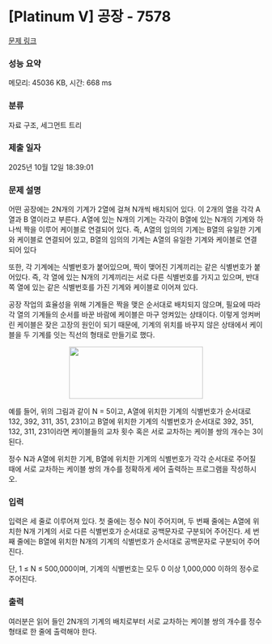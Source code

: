 # [Platinum V] 공장 - 7578 

[문제 링크](https://www.acmicpc.net/problem/7578) 

### 성능 요약

메모리: 45036 KB, 시간: 668 ms

### 분류

자료 구조, 세그먼트 트리

### 제출 일자

2025년 10월 12일 18:39:01

### 문제 설명

<p>어떤 공장에는 2N개의 기계가 2열에 걸쳐 N개씩 배치되어 있다. 이 2개의 열을 각각 A열과 B 열이라고 부른다. A열에 있는 N개의 기계는 각각이 B열에 있는 N개의 기계와 하나씩 짝을 이루어 케이블로 연결되어 있다. 즉, A열의 임의의 기계는 B열의 유일한 기계와 케이블로 연결되어 있고, B열의 임의의 기계는 A열의 유일한 기계와 케이블로 연결되어 있다</p>

<p>또한, 각 기계에는 식별번호가 붙어있으며, 짝이 맺어진 기계끼리는 같은 식별번호가 붙어있다. 즉, 각 열에 있는 N개의 기계끼리는 서로 다른 식별번호를 가지고 있으며, 반대쪽 열에 있는 같은 식별번호를 가진 기계와 케이블로 이어져 있다.</p>

<p>공장 작업의 효율성을 위해 기계들은 짝을 맺은 순서대로 배치되지 않으며, 필요에 따라 각 열의 기계들의 순서를 바꾼 바람에 케이블은 마구 엉켜있는 상태이다. 이렇게 엉켜버린 케이블은 잦은 고장의 원인이 되기 때문에, 기계의 위치를 바꾸지 않은 상태에서 케이블을 두 기계를 잇는 직선의 형태로 만들기로 했다.</p>

<p style="text-align: center;"><img alt="" src="https://upload.acmicpc.net/e78a497b-7a88-4dfb-bdc7-4e26759187a6/-/preview/" style="width: 264px; height: 103px;"></p>

<p>예를 들어, 위의 그림과 같이 N = 5이고, A열에 위치한 기계의 식별번호가 순서대로 132, 392, 311, 351, 231이고 B열에 위치한 기계의 식별번호가 순서대로 392, 351, 132, 311, 231이라면 케이블들의 교차 횟수 혹은 서로 교차하는 케이블 쌍의 개수는 3이 된다.</p>

<p>정수 N과 A열에 위치한 기계, B열에 위치한 기계의 식별번호가 각각 순서대로 주어질 때에 서로 교차하는 케이블 쌍의 개수를 정확하게 세어 출력하는 프로그램을 작성하시오.</p>

### 입력 

 <p>입력은 세 줄로 이루어져 있다. 첫 줄에는 정수 N이 주어지며, 두 번째 줄에는 A열에 위치한 N개 기계의 서로 다른 식별번호가 순서대로 공백문자로 구분되어 주어진다. 세 번째 줄에는 B열에 위치한 N개의 기계의 식별번호가 순서대로 공백문자로 구분되어 주어진다.</p>

<p>단, 1 ≤ N ≤ 500,000이며, 기계의 식별번호는 모두 0 이상 1,000,000 이하의 정수로 주어진다.</p>

### 출력 

 <p>여러분은 읽어 들인 2N개의 기계의 배치로부터 서로 교차하는 케이블 쌍의 개수를 정수 형태로 한 줄에 출력해야 한다.</p>

